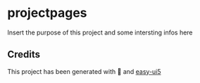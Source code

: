 # projectpages
Insert the purpose of this project and some intersting infos here


## Credits
This project has been generated with 💙 and [easy-ui5](https://github.com/SAP)
